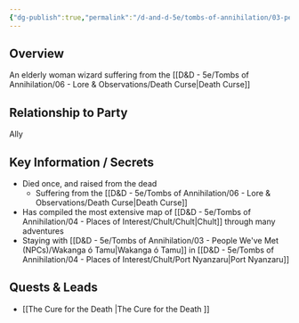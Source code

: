 ```yaml
---
{"dg-publish":true,"permalink":"/d-and-d-5e/tombs-of-annihilation/03-people-we-ve-met-np-cs/syndra-silvane/","noteIcon":"","created":"2025-07-16T19:15:37.350-05:00","updated":"2025-08-06T13:15:02.225-05:00"}
---
```


## Overview
An elderly woman wizard suffering from the [[D&D - 5e/Tombs of Annihilation/06 - Lore & Observations/Death Curse\|Death Curse]] 

## Relationship to Party
Ally

## Key Information / Secrets
- Died once, and raised from the dead
	- Suffering from the [[D&D - 5e/Tombs of Annihilation/06 - Lore & Observations/Death Curse\|Death Curse]]
- Has compiled the most extensive map of [[D&D - 5e/Tombs of Annihilation/04 - Places of Interest/Chult/Chult\|Chult]] through many adventures
- Staying with [[D&D - 5e/Tombs of Annihilation/03 - People We've Met (NPCs)/Wakanga ó Tamu\|Wakanga ó Tamu]] in [[D&D - 5e/Tombs of Annihilation/04 - Places of Interest/Chult/Port Nyanzaru\|Port Nyanzaru]]

## Quests & Leads
- [[The Cure for the Death \|The Cure for the Death ]] 
